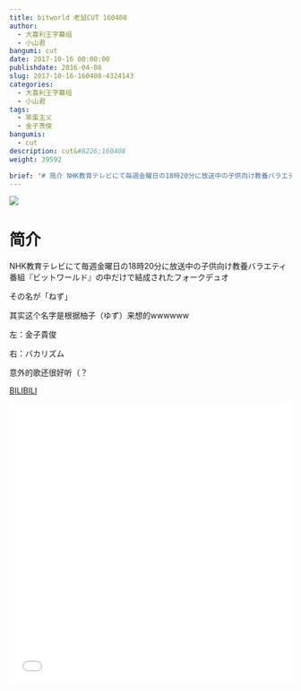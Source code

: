 ```yaml
---
title: bitworld 老鼠CUT 160408
author: 
  - 大喜利王字幕组
  - 小山君
bangumi: cut
date: 2017-10-16 00:00:00
publishdate: 2016-04-08
slug: 2017-10-16-160408-4324143
categories: 
  - 大喜利王字幕组
  - 小山君
tags: 
  - 笨蛋主义
  - 金子贵俊
bangumis: 
  - cut
description: cut&#8226;160408
weight: 39592

brief: "# 简介 NHK教育テレビにて毎週金曜日の18時20分に放送中の子供向け教養バラエティ番組『ビットワールド』の中だけで結成されたフォークデュオ その名が「ねず」 其实这个名字是根据柚子（ゆず）来想的wwwwww 左：金子貴俊 右：バカリズム 意外的歌还很好听（？"
---
```


![](https://i.imgur.com/gE8gOrt.jpg)

# 简介  
NHK教育テレビにて毎週金曜日の18時20分に放送中の子供向け教養バラエティ番組『ビットワールド』の中だけで結成されたフォークデュオ


その名が「ねず」


其实这个名字是根据柚子（ゆず）来想的wwwwww


左：金子貴俊


右：バカリズム


意外的歌还很好听（？







  [BILIBILI](https://www.bilibili.com/video/av4324143/)


<div class="vcontainer">  <iframe class='video' src="//www.bilibili.com/blackboard/player.html?aid=4324143" width="100%" height="500" frameborder="0" allowfullscreen="allowfullscreen"></iframe></div>
